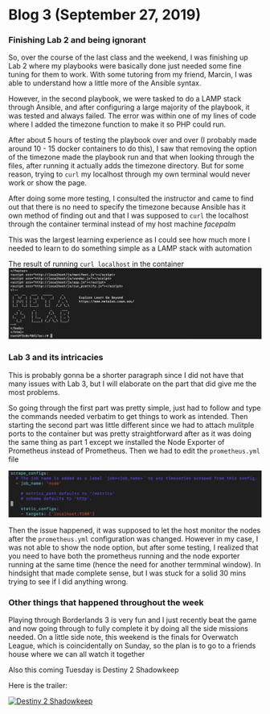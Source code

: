 # Blog 3 (September 27, 2019)

### Finishing Lab 2 and being ignorant

So, over the course of the last class and the weekend, I was finishing up Lab 2 where my playbooks were basically done just needed some fine tuning for them to work.  With some tutoring from my friend, Marcin, I was able to understand how a little more of the Ansible syntax.  

However, in the second playbook, we were tasked to do a LAMP stack through Ansible, and after configuring a large majority of the playbook, it was tested and always failed. The error was within one of my lines of code where I added the timezone function to make it so PHP could run.  

After about 5 hours of testing the playbook over and over (I probably made around 10 - 15 docker containers to do this), I saw that removing the option of the timezone made the playbook run and that when looking through the files, after running it actually adds the timezone directory.  But for some reason, trying to `curl` my localhost through my own terminal would never work or show the page.

After doing some more testing, I consulted the instructor and came to find out that there is no need to specify the timezone because Ansible has it own method of finding out and that I was supposed to `curl` the localhost through the container terminal instead of my host machine _facepalm_ 

This was the largest learning experience as I could see how much more I needed to learn to do something simple as a LAMP stack with automation

The result of running `curl localhost` in the container
![curl localhost pb2](https://github.com/FurenchiFurai/furenchifurai.github.io/blob/master/curl%20localhost.png?raw=true)

### Lab 3 and its intricacies

This is probably gonna be a shorter paragraph since I did not have that many issues with Lab 3, but I will elaborate on the part that did give me the most problems.

So going through the first part was pretty simple, just had to follow and type the commands needed verbatim to get things to work as intended.  Then starting the second part was little different since we had to attach mulitple ports to the container but was pretty straightforward after as it was doing the same thing as part 1 except we installed the Node Exporter of Prometheus instead of Prometheus. Then we had to edit the `prometheus.yml` file 

![prometheus edit](https://github.com/FurenchiFurai/furenchifurai.github.io/blob/master/prometheus%20edit.png?raw=true)

Then the issue happened, it was supposed to let the host monitor the nodes after the `prometheus.yml` configuration was changed.  However in my case, I was not able to show the node option, but after some testing, I realized that you need to have both the prometheus running and the node exporter running at the same time (hence the need for another termminal window).  In hindsight that made complete sense, but I was stuck for a solid 30 mins trying to see if I did anything wrong. 

### Other things that happened throughout the week

Playing through Borderlands 3 is very fun and I just recently beat the game and now going through to fully complete it by doing all the side missions needed. On a little side note, this weekend is the finals for Overwatch League, which is coincidentally on Sunday, so the plan is to go to a friends house where we can all watch it together

Also this coming Tuesday is Destiny 2 Shadowkeep

Here is the trailer:

[![Destiny 2 Shadowkeep](http://img.youtube.com/vi/LFYJTudJ540/0.jpg)](https://www.youtube.com/watch?v=LFYJTudJ540 "Destiny 2 Shadowkeep")

